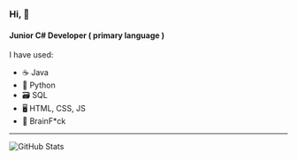 ### Hi, 👋

#### Junior C# Developer ( primary language )

I have used:

* ☕ Java
* 🐍 Python
* 🗃️ SQL
* 🖥️ HTML, CSS, JS
* 🧠 BrainF*ck

***

![GitHub Stats](https://github-readme-stats.vercel.app/api?username=ashtondunderdale&theme=radical)
